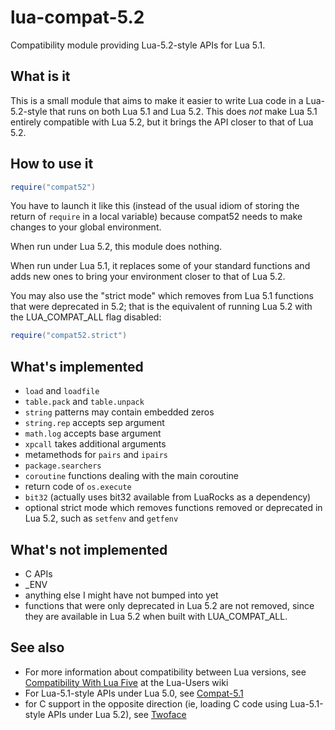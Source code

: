 lua-compat-5.2
==============

Compatibility module providing Lua-5.2-style APIs for Lua 5.1.

What is it
----------

This is a small module that aims to make it easier to write Lua code
in a Lua-5.2-style that runs on both Lua 5.1 and Lua 5.2. This does *not*
make Lua 5.1 entirely compatible with Lua 5.2, but it brings the API
closer to that of Lua 5.2.

How to use it
-------------

```lua
require("compat52")
```

You have to launch it like this (instead of the usual idiom of storing
the return of `require` in a local variable) because compat52 needs to
make changes to your global environment.

When run under Lua 5.2, this module does nothing.

When run under Lua 5.1, it replaces some of your standard functions and
adds new ones to bring your environment closer to that of Lua 5.2.

You may also use the "strict mode" which removes from Lua 5.1 functions
that were deprecated in 5.2; that is the equivalent of running Lua 5.2
with the LUA_COMPAT_ALL flag disabled:

```lua
require("compat52.strict")
```

What's implemented
------------------

* `load` and `loadfile`
* `table.pack` and `table.unpack`
* `string` patterns may contain embedded zeros
* `string.rep` accepts sep argument
* `math.log` accepts base argument
* `xpcall` takes additional arguments
* metamethods for `pairs` and `ipairs`
* `package.searchers`
* `coroutine` functions dealing with the main coroutine 
* return code of `os.execute`
* `bit32` (actually uses bit32 available from LuaRocks as a dependency)
* optional strict mode which removes functions removed or deprecated in
  Lua 5.2, such as `setfenv` and `getfenv`

What's not implemented
----------------------

* C APIs
* _ENV
* anything else I might have not bumped into yet
* functions that were only deprecated in Lua 5.2 are not removed,
  since they are available in Lua 5.2 when built with LUA_COMPAT_ALL.

See also
--------

* For more information about compatibility between Lua versions, see
[Compatibility With Lua
Five](http://lua-users.org/wiki/CompatibilityWithLuaFive) at the Lua-Users
wiki
* For Lua-5.1-style APIs under Lua 5.0, see
[Compat-5.1](http://keplerproject.org/compat/)
* for C support in the opposite direction (ie, loading C code using
Lua-5.1-style APIs under Lua 5.2), see
[Twoface](http://corsix.github.io/twoface/)

